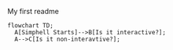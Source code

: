 My first readme
```mermaid
flowchart TD;
  A[Simphell Starts]-->B[Is it interactive?];
  A-->C[Is it non-interavtive?];
```
